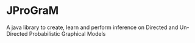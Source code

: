 # JProGraM
A java library to create, learn and perform inference on Directed and Un-Directed Probabilistic Graphical Models
